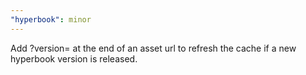 ```yaml
---
"hyperbook": minor
---
```


Add ?version= at the end of an asset url to refresh the cache if a new hyperbook version is released.
